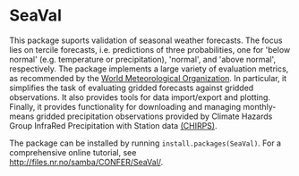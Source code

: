 # SeaVal

This package suports validation of seasonal weather forecasts. 
The focus lies on tercile forecasts, i.e. predictions of three probabilities, 
one for 'below normal' (e.g. temperature or precipitation), 'normal', and 
'above normal', respectively. The package implements a large variety of evaluation metrics,
as recommended by the [World Meteorological Organization](<https://library.wmo.int/idurl/4/56227>).
In particular, it simplifies the task of evaluating gridded forecasts against gridded observations. 
It also provides tools for data import/export and plotting. Finally, it provides functionality for 
downloading and managing monthly-means gridded precipitation observations provided by
Climate Hazards Group InfraRed Precipitation with Station data 
[(CHIRPS)](https://www.chc.ucsb.edu/data/chirps).

The package can be installed by running `install.packages(SeaVal)`. 
For a comprehensive online tutorial, see http://files.nr.no/samba/CONFER/SeaVal/.
